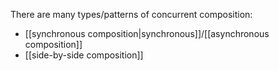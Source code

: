 There are many types/patterns of concurrent composition:
* [[synchronous composition|synchronous]]/[[asynchronous composition]]
* [[side-by-side composition]]
